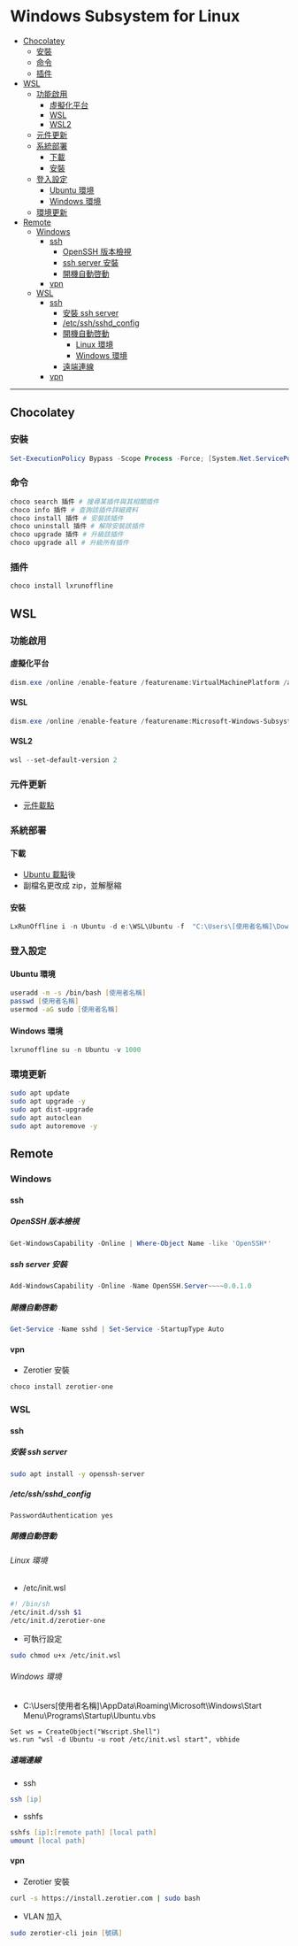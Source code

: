 # Windows Subsystem for Linux

<!-- vim-markdown-toc GFM -->

* [Chocolatey](#chocolatey)
    - [安裝](#安裝)
    - [命令](#命令)
    - [插件](#插件)
* [WSL](#wsl)
    - [功能啟用](#功能啟用)
        + [虛擬化平台](#虛擬化平台)
        + [WSL](#wsl-1)
        + [WSL2](#wsl2)
    - [元件更新](#元件更新)
    - [系統部署](#系統部署)
        + [下載](#下載)
        + [安裝](#安裝-1)
    - [登入設定](#登入設定)
        + [Ubuntu 環境](#ubuntu-環境)
        + [Windows 環境](#windows-環境)
    - [環境更新](#環境更新)
* [Remote](#remote)
    - [Windows](#windows)
        + [ssh](#ssh)
            * [OpenSSH 版本檢視](#openssh-版本檢視)
            * [ssh server 安裝](#ssh-server-安裝)
            * [開機自動啓動](#開機自動啓動)
        + [vpn](#vpn)
    - [WSL](#wsl-2)
        + [ssh](#ssh-1)
            * [安裝 ssh server](#安裝-ssh-server)
            * [/etc/ssh/sshd_config](#etcsshsshd_config)
            * [開機自動啓動](#開機自動啓動-1)
                - [Linux 環境](#linux-環境)
                - [Windows 環境](#windows-環境-1)
            * [遠端連線](#遠端連線)
        + [vpn](#vpn-1)

<!-- vim-markdown-toc -->

---

## Chocolatey

### 安裝

```powershell
Set-ExecutionPolicy Bypass -Scope Process -Force; [System.Net.ServicePointManager]::SecurityProtocol = [System.Net.ServicePointManager]::SecurityProtocol -bor 3072; iex ((New-Object System.Net.WebClient).DownloadString('https://community.chocolatey.org/install.ps1'))
```

### 命令

```powershell
choco search 插件 # 搜尋某插件與其相關插件
choco info 插件 # 查詢該插件詳細資料
choco install 插件 # 安裝該插件
choco uninstall 插件 # 解除安裝該插件
choco upgrade 插件 # 升級該插件
choco upgrade all # 升級所有插件
```

### 插件

```powershell
choco install lxrunoffline
```

## WSL

### 功能啟用

#### 虛擬化平台

```powershell
dism.exe /online /enable-feature /featurename:VirtualMachinePlatform /all /norestart
```

#### WSL

```powershell
dism.exe /online /enable-feature /featurename:Microsoft-Windows-Subsystem-Linux /all /norestart
```

#### WSL2

```powershell
wsl --set-default-version 2
```

### 元件更新

-   [元件載點](https://wslstorestorage.blob.core.windows.net/wslblob/wsl_update_x64.msi)

### 系統部署

#### 下載

-   [Ubuntu 載點](https://aka.ms/wsl-ubuntu-1804)後
-   副檔名更改成 zip，並解壓縮

#### 安裝

```powershell
LxRunOffline i -n Ubuntu -d e:\WSL\Ubuntu -f  "C:\Users\[使用者名稱]\Downloads\Ubuntu_1804.2019.522.0_x64\install.tar.gz" -s
```

### 登入設定

#### Ubuntu 環境

```zsh
useradd -m -s /bin/bash [使用者名稱]
passwd [使用者名稱]
usermod -aG sudo [使用者名稱]
```

#### Windows 環境

```powershell
lxrunoffline su -n Ubuntu -v 1000
```

### 環境更新

```zsh
sudo apt update
sudo apt upgrade -y
sudo apt dist-upgrade
sudo apt autoclean
sudo apt autoremove -y
```

## Remote

### Windows

#### ssh

##### OpenSSH 版本檢視

```powershell
Get-WindowsCapability -Online | Where-Object Name -like 'OpenSSH*'
```

##### ssh server 安裝

```powershell
Add-WindowsCapability -Online -Name OpenSSH.Server~~~~0.0.1.0
```

##### 開機自動啓動

```powershell
Get-Service -Name sshd | Set-Service -StartupType Auto
```

#### vpn

-   Zerotier 安裝

```powershell
choco install zerotier-one
```

### WSL

#### ssh

##### 安裝 ssh server

```zsh
sudo apt install -y openssh-server
```

##### /etc/ssh/sshd_config

```apacheconf
PasswordAuthentication yes
```

##### 開機自動啓動

###### Linux 環境

-   /etc/init.wsl

```zsh
#! /bin/sh
/etc/init.d/ssh $1
/etc/init.d/zerotier-one
```

-   可執行設定

```zsh
sudo chmod u+x /etc/init.wsl
```

###### Windows 環境

-   C:\Users\[使用者名稱]\AppData\Roaming\Microsoft\Windows\Start Menu\Programs\Startup\Ubuntu.vbs

```vbnet
Set ws = CreateObject("Wscript.Shell")
ws.run "wsl -d Ubuntu -u root /etc/init.wsl start", vbhide
```

##### 遠端連線

-   ssh

```zsh
ssh [ip]
```

-   sshfs

```zsh
sshfs [ip]:[remote path] [local path]
umount [local path]
```

#### vpn

-   Zerotier 安裝

```zsh
curl -s https://install.zerotier.com | sudo bash
```

-   VLAN 加入

```zsh
sudo zerotier-cli join [號碼]
```
